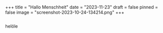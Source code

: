 +++
title = "Hallo Menschheit"
date = "2023-11-23"
draft = false
pinned = false
image = "screenshot-2023-10-24-134214.png"
+++
```

```

helöle